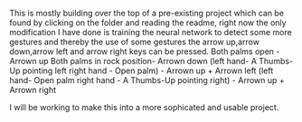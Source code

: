 This is mostly building over the top of a pre-existing project which can be found by clicking on the folder and reading the readme, right now the only modification I have done is training the neural network to detect some more gestures and 
thereby the use of some gestures the arrow up,arrow down,arrow left and arrow right keys can be pressed.
Both palms open - Arrown up
Both palms in rock position- Arrown down
(left hand- A Thumbs-Up pointing left
right hand - Open palm) - Arrown up + Arrown left
(left hand- Open palm
right hand - A Thumbs-Up pointing right) - Arrown up + Arrown right

I will be working to make this into a more sophicated and usable project.
